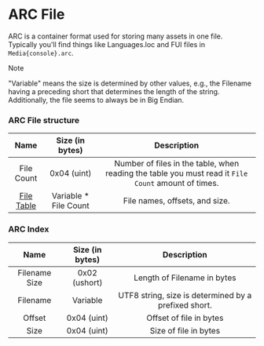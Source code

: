 # ARC File
ARC is a container format used for storing many assets in one file.   
Typically you'll find things like Languages.loc and FUI files in `Media{console}.arc`.

> [!NOTE]
> "Variable" means the size is determined by other values, e.g., the Filename having a preceding short that determines the length of the string.   
> Additionally, the file seems to always be in Big Endian.

### ARC File structure
| Name | Size (in bytes) | Description |
| :-:|:-:|:-:|
| File Count | 0x04 (uint) | Number of files in the table, when reading the table you must read it `File Count` amount of times.
| [File Table](./ARC.md#ARC-Index) | Variable * File Count | File names, offsets, and size.

### ARC Index
| Name | Size (in bytes) | Description |
| :-:|:-:|:-:|
| Filename Size | 0x02 (ushort) | Length of Filename in bytes
| Filename | Variable | UTF8 string, size is determined by a prefixed short.
| Offset | 0x04 (uint) | Offset of file in bytes
| Size | 0x04 (uint) | Size of file in bytes
